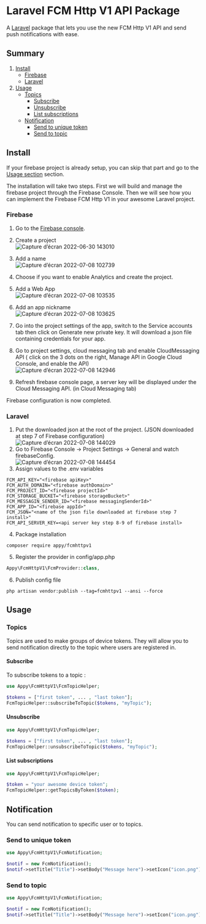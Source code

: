 # Laravel FCM Http V1 API Package

 A [Laravel](https://laravel.com/) package that lets you use the new FCM Http V1 API and send push notifications with ease.
 
 ## Summary
 1. [Install](https://github.com/agence-appy/fcmhttpv1/edit/master/README.md#install)
    - [Firebase](https://github.com/agence-appy/fcmhttpv1/edit/master/README.md#firebase)
    - [Laravel](https://github.com/agence-appy/fcmhttpv1/edit/master/README.md#laravel)
 2. [Usage](https://github.com/agence-appy/fcmhttpv1/edit/master/README.md#usage)
    - [Topics](https://github.com/agence-appy/fcmhttpv1/edit/master/README.md#firebase)
      - [Subscribe](https://github.com/agence-appy/fcmhttpv1/edit/master/README.md#subscribe)
      - [Unsubscribe](https://github.com/agence-appy/fcmhttpv1/edit/master/README.md#unsubscribe)
      - [List subscriptions](https://github.com/agence-appy/fcmhttpv1/edit/master/README.md#list-subscriptions)
    - [Notification](https://github.com/agence-appy/fcmhttpv1/edit/master/README.md#notification)
      - [Send to unique token](https://github.com/agence-appy/fcmhttpv1/edit/master/README.md#send-to-unique-token)
      - [Send to topic](https://github.com/agence-appy/fcmhttpv1/edit/master/README.md#send-to-topic)
 
 ## Install
If your firebase project is already setup, you can skip that part and go to the [Usage section](https://github.com/agence-appy/fcmhttpv1/edit/master/README.md#usage) section.  

The installation will take two steps. First we will build and manage the firebase project through the Firebase Console. Then we will see how you can implement the Firebase FCM Http V1 in your awesome Laravel project.


### Firebase

1. Go to the [Firebase console](https://console.firebase.google.com/u/0/).

2. Create a project  
![Capture d’écran 2022-06-30 143010](https://user-images.githubusercontent.com/92929363/177950500-c2ab7f98-1593-461e-82c5-7d2065474e74.png)
3. Add a name    
![Capture d’écran 2022-07-08 102739](https://user-images.githubusercontent.com/92929363/177950903-4b0ade29-2ce4-423f-980c-299444549030.png)
4. Choose if you want to enable Analytics and create the project.
5. Add a Web App  
![Capture d’écran 2022-07-08 103535](https://user-images.githubusercontent.com/92929363/177952387-b80d53e3-53f4-45b4-9050-e849b58e4e24.png)
6. Add an app nickname   
![Capture d’écran 2022-07-08 103625](https://user-images.githubusercontent.com/92929363/177952640-df8a5b86-7ce6-483e-9baf-a97751343378.png)
7. Go into the project settings of the app, switch to the Service accounts tab then click on Generate new private key. It will download a json file containing credentials for your app.
8. Go to project settings, cloud messaging tab and enable CloudMessaging API ( click on the 3 dots on the right, Manage API in Google Cloud Console, and enable the API)  
![Capture d’écran 2022-07-08 142946](https://user-images.githubusercontent.com/92929363/177992435-e29223f7-6189-4052-baa1-c0455b2cc092.png)
9. Refresh firebase console page, a server key will be displayed under the Cloud Messaging API. (in Cloud Messaging tab)

Firebase configuration is now completed.


### Laravel

1. Put the downloaded json at the root of the project. (JSON downloaded at step 7 of Firebase configuration)  
![Capture d’écran 2022-07-08 144029](https://user-images.githubusercontent.com/92929363/177993938-910ddac2-0472-45f3-9c30-3568e0e0244b.png)
2. Go to Firebase Console -> Project Settings -> General and watch firebaseConfig.  
![Capture d’écran 2022-07-08 144454](https://user-images.githubusercontent.com/92929363/177994579-978d7fbc-5d23-4302-a66e-9d86edb8eb76.png)
3. Assign values to the .env variables

```env
FCM_API_KEY="<firebase apiKey>"
FCM_AUTH_DOMAIN="<firebase authDomain>"
FCM_PROJECT_ID="<firebase projectId>"
FCM_STORAGE_BUCKET="<firebase storageBucket>"
FCM_MESSAGIN_SENDER_ID="<firebase messagingSenderId>"
FCM_APP_ID="<firebase appId>"
FCM_JSON="<name of the json file downloaded at firebase step 7 install>"
FCM_API_SERVER_KEY=<api server key step 8-9 of firebase install>
```
4. Package installation
```
composer require appy/fcmhttpv1
```

5. Register the provider in config/app.php

```php
Appy\FcmHttpV1\FcmProvider::class,
```

6. Publish config file
```
php artisan vendor:publish --tag=fcmhttpv1 --ansi --force
```

## Usage

### Topics

Topics are used to make groups of device tokens. They will allow you to send notification directly to the topic where users are registered in.

#### Subscribe

To subscribe tokens to a topic :

```php
use Appy\FcmHttpV1\FcmTopicHelper;

$tokens = ["first token", ... , "last token"];
FcmTopicHelper::subscribeToTopic($tokens, "myTopic");
```
#### Unsubscribe

```php
use Appy\FcmHttpV1\FcmTopicHelper;

$tokens = ["first token", ... , "last token"];
FcmTopicHelper::unsubscribeToTopic($tokens, "myTopic");
```

#### List subscriptions

```php
use Appy\FcmHttpV1\FcmTopicHelper;

$token = "your awesome device token";
FcmTopicHelper::getTopicsByToken($token);

```

## Notification

You can send notification to specific user or to topics.

### Send to unique token
```php
use Appy\FcmHttpV1\FcmNotification;

$notif = new FcmNotification();
$notif->setTitle("Title")->setBody("Message here")->setIcon("icon.png")->setToken("put device token here")->setClickAction("/news")->send();

```

### Send to topic
```php
use Appy\FcmHttpV1\FcmNotification;

$notif = new FcmNotification();
$notif->setTitle("Title")->setBody("Message here")->setIcon("icon.png")->setTopic("general_topic")->setClickAction("/news")->send();

```

